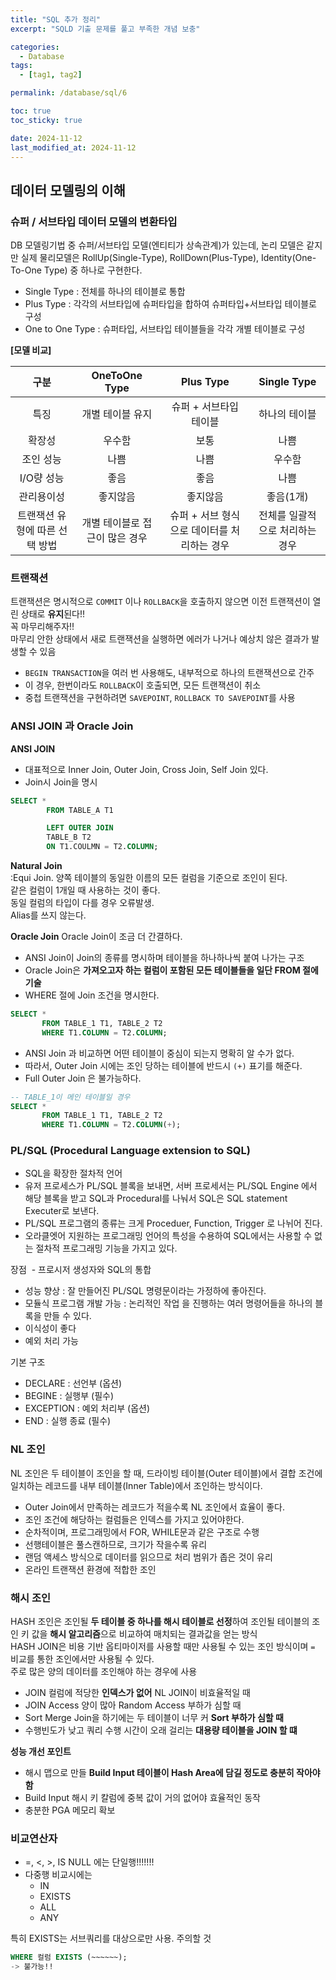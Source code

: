 ```yaml
---
title: "SQL 추가 정리"
excerpt: "SQLD 기출 문제를 풀고 부족한 개념 보충"

categories:
  - Database
tags:
  - [tag1, tag2]

permalink: /database/sql/6

toc: true
toc_sticky: true

date: 2024-11-12
last_modified_at: 2024-11-12
---
```


## 데이터 모델링의 이해
### 슈퍼 / 서브타입 데이터 모델의 변환타입

DB 모델링기법 중 슈퍼/서브타입 모델(엔티티가 상속관계)가 있는데,
논리 모델은 같지만 실제 물리모델은 RollUp(Single-Type), RollDown(Plus-Type), Identity(One-To-One Type) 중 하나로 구현한다.

- Single Type : 전체를 하나의 테이블로 통합
- Plus Type : 각각의 서브타입에 슈퍼타입을 합하여 슈퍼타입+서브타입 테이블로 구성
- One to One Type : 슈퍼타입, 서브타입 테이블들을 각각 개별 테이블로 구성

**[모델 비교]**

|              구분              	|          OneToOne Type         	|                  Plus Type                  	|           Single Type           	|
|:------------------------------:	|:------------------------------:	|:-------------------------------------------:	|:-------------------------------:	|
|              특징              	|        개별 테이블 유지        	|            슈퍼 + 서브타입 테이블           	|          하나의 테이블          	|
|             확장성             	|             우수함             	|                     보통                    	|               나쁨              	|
|            조인 성능           	|              나쁨              	|                     나쁨                    	|              우수함             	|
|           I/O량 성능           	|              좋음              	|                     좋음                    	|               나쁨              	|
|           관리용이성           	|            좋지않음            	|                   좋지않음                  	|            좋음(1개)            	|
| 트랜잭션 유형에 따른 선택 방법 	| 개별 테이블로 접근이 많은 경우 	| 슈퍼 + 서브 형식으로 데이터를 처리하는 경우 	| 전체를 일괄적으로 처리하는 경우 	|

### 트랜잭션
트랜잭션은 명시적으로 `COMMIT` 이나 `ROLLBACK`을 호출하지 않으면 이전 트랜잭션이 열린 상태로 **유지**된다!!<br/>
꼭 마무리해주자!!<br/>
마무리 안한 상태에서 새로 트랜잭션을 실행하면 에러가 나거나 예상치 않은 결과가 발생할 수 있음 <br/>
- `BEGIN TRANSACTION`을 여러 번 사용해도, 내부적으로 하나의 트랜잭션으로 간주
- 이 경우, 한번이라도 `ROLLBACK`이 호출되면, 모든 트랜잭션이 취소
- 중첩 트랜잭션을 구현하려면 `SAVEPOINT`, `ROLLBACK TO SAVEPOINT`를 사용

### ANSI JOIN 과 Oracle Join

**ANSI JOIN**
- 대표적으로 Inner Join, Outer Join, Cross Join, Self Join 있다.
- Join시 Join을 명시
```sql
SELECT *
        FROM TABLE_A T1

        LEFT OUTER JOIN
        TABLE_B T2
        ON T1.COULMN = T2.COLUMN;
```
**Natural Join** <br/>
:Equi Join. 양쪽 테이블의 동일한 이름의 모든 컬럼을 기준으로 조인이 된다.<br/>
같은 컬럼이 1개일 때 사용하는 것이 좋다.<br/>
동일 컬럼의 타입이 다를 경우 오류발생.<br/>
Alias를 쓰지 않는다.<Br/>

**Oracle Join**
Oracle Join이 조금 더 간결하다.
- ANSI Join이 Join의 종류를 명시하며 테이블을 하나하나씩 붙여 나가는 구조
- Oracle Join은 **가져오고자 하는 컬럼이 포함된 모든 테이블들을 일단 FROM 절에 기술**
- WHERE 절에 Join 조건을 명시한다.

```sql
SELECT *
       FROM TABLE_1 T1, TABLE_2 T2
       WHERE T1.COLUMN = T2.COLUMN;
```
- ANSI Join 과 비교하면 어떤 테이블이 중심이 되는지 명확히 알 수가 없다.
- 따라서, Outer Join 시에는 조인 당하는 테이블에 반드시 `(+)` 표기를 해준다.
- Full Outer Join 은 불가능하다.

```sql
-- TABLE_1이 메인 테이블일 경우
SELECT *
       FROM TABLE_1 T1, TABLE_2 T2
       WHERE T1.COLUMN = T2.COLUMN(+);
```

### PL/SQL (Procedural Language extension to SQL)
- SQL을 확장한 절차적 언어
- 유저 프로세스가 PL/SQL 블록을 보내면, 서버 프로세서는 PL/SQL Engine 에서 해당 블록을 받고 SQL과 Procedural를 나눠서 SQL은 SQL statement Executer로 보낸다.
- PL/SQL 프로그램의 종류는 크게 Proceduer, Function, Trigger 로 나뉘어 진다.
- 오라클엣어 지원하는 프로그래밍 언어의 특성을 수용하여 SQL에서는 사용할 수 없는 절차적 프로그래밍 기능을 가지고 있다.

장점
 - 프로시저 생성자와 SQL의 통합
- 성능 향상 : 잘 만들어진 PL/SQL 명령문이라는 가정하에 좋아진다.
- 모듈식 프로그램 개발 가능 : 논리적인 작업 을 진행하는 여러 명령어들을 하나의 블록을 만들 수 있다.
- 이식성이 좋다
- 예외 처리 가능

기본 구조
- DECLARE : 선언부 (옵션)
- BEGINE : 실행부 (필수)
- EXCEPTION : 예외 처리부 (옵션) 
- END : 실행 종료 (필수)

### NL 조인
NL 조인은 두 테이블이 조인을 할 때, 드라이빙 테이블(Outer 테이블)에서 결합 조건에 일치하는 레코드를 내부 테이블(Inner Table)에서 조인하는 방식이다.
- Outer Join에서 만족하는 레코드가 적을수록 NL 조인에서 효율이 좋다.
- 조인 조건에 해당하는 컬럼들은 인덱스를 가지고 있어야한다.
- 순차적이며, 프로그래밍에서 FOR, WHILE문과 같은 구조로 수행
- 선행테이블은 풀스캔하므로, 크기가 작을수록 유리
- 랜덤 액세스 방식으로 데이터를 읽으므로 처리 범위가 좁은 것이 유리
- 온라인 트랜잭션 환경에 적합한 조인

### 해시 조인
HASH 조인은 조인될 **두 테이블 중 하나를 해시 테이블로 선정**하여 조인될 테이블의 조인 키 값을 **해시 알고리즘**으로 비교하여 매치되는 결과값을 얻는 방식<Br/>
HASH JOIN은 비용 기반 옵티마이저를 사용할 때만 사용될 수 있는 조인 방식이며 `=` 비교를 통한 조인에서만 사용될 수 있다.<br/>
주로 많은 양의 데이터를 조인해야 하는 경우에 사용

- JOIN 컬럼에 적당한 **인덱스가 없어** NL JOIN이 비효율적일 때
- JOIN Access 양이 많아 Random Access 부하가 심할 때
- Sort Merge Join을 하기에는 두 테이블이 너무 커 **Sort 부하가 심할 때**
- 수행빈도가 낮고 쿼리 수행 시간이 오래 걸리는 **대용량 테이블을 JOIN 할 떄** 

**성능 개선 포인트**
- 해시 맵으로 만들 **Build Input 테이블이 Hash Area에 담길 정도로 충분히 작아야 함**
- Build Input 해시 키 칼럼에 중복 값이 거의 없어야 효율적인 동작
- 충분한 PGA 메모리 확보

### 비교연산자
- =, <, >, IS NULL 에는 단일행!!!!!!!
- 다중행 비교시에는
  - IN
  - EXISTS
  - ALL
  - ANY

특히 EXISTS는 서브쿼리를 대상으로만 사용. 주의할 것
```sql
WHERE 컬럼 EXISTS (~~~~~~);
-> 불가능!!
```
